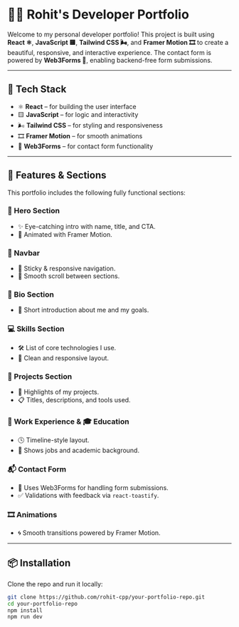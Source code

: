 # 🧑‍💻 Rohit's Developer Portfolio

Welcome to my personal developer portfolio! This project is built using **React ⚛️**, **JavaScript 🟨**, **Tailwind CSS 🌬️**, and **Framer Motion 🎞️** to create a beautiful, responsive, and interactive experience. The contact form is powered by **Web3Forms 💬**, enabling backend-free form submissions.

---

## 🚀 Tech Stack

- ⚛️ **React** – for building the user interface
- 🟨 **JavaScript** – for logic and interactivity
- 🌬️ **Tailwind CSS** – for styling and responsiveness
- 🎞️ **Framer Motion** – for smooth animations
- 💬 **Web3Forms** – for contact form functionality

---

## 📂 Features & Sections

This portfolio includes the following fully functional sections:

### 🧢 Hero Section
- ✨ Eye-catching intro with name, title, and CTA.
- 🎥 Animated with Framer Motion.

### 🧭 Navbar
- 📌 Sticky & responsive navigation.
- 🔗 Smooth scroll between sections.

### 👤 Bio Section
- 🧠 Short introduction about me and my goals.

### 💻 Skills Section
- 🛠️ List of core technologies I use.
- 🧱 Clean and responsive layout.

### 📁 Projects Section
- 🚧 Highlights of my projects.
- 📋 Titles, descriptions, and tools used.

### 💼 Work Experience & 🎓 Education
- 🕓 Timeline-style layout.
- 📍 Shows jobs and academic background.

### 📬 Contact Form
- 🧾 Uses Web3Forms for handling form submissions.
- ✅ Validations with feedback via `react-toastify`.

### 🎞️ Animations
- 🌀 Smooth transitions powered by Framer Motion.

---

## 📦 Installation

Clone the repo and run it locally:

```bash
git clone https://github.com/rohit-cpp/your-portfolio-repo.git
cd your-portfolio-repo
npm install
npm run dev


